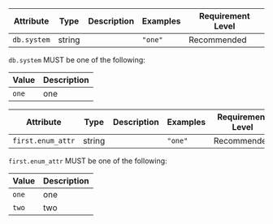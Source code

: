 <!-- semconv db -->
| Attribute  | Type | Description  | Examples  | Requirement Level |
|---|---|---|---|---|
| `db.system` | string |  | `"one"` | Recommended |

`db.system` MUST be one of the following:

| Value  | Description |
|---|---|
| `one` | one |
<!-- endsemconv -->

<!-- semconv second -->
| Attribute  | Type | Description  | Examples  | Requirement Level |
|---|---|---|---|---|
| `first.enum_attr` | string |  | `"one"` | Recommended |

`first.enum_attr` MUST be one of the following:

| Value  | Description |
|---|---|
| `one` | one |
| `two` | two |
<!-- endsemconv -->
